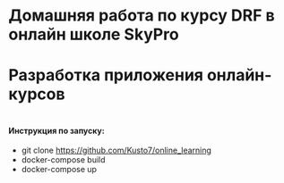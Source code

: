 # Домашняя работа по курсу DRF в онлайн школе SkyPro
# Разработка приложения онлайн-курсов
#
#### Инструкция по запуску:
* git clone https://github.com/Kusto7/online_learning
* docker-compose build
* docker-compose up
